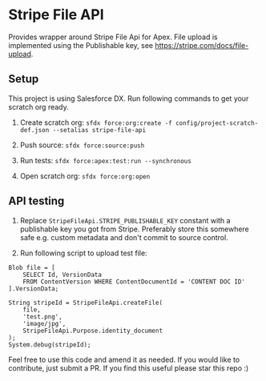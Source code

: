 # Stripe File API

Provides wrapper around Stripe File Api for Apex. File upload is implemented using the Publishable key, see https://stripe.com/docs/file-upload.

## Setup

This project is using Salesforce DX. Run following commands to get your scratch org ready.

1. Create scratch org:
```sfdx force:org:create -f config/project-scratch-def.json --setalias stripe-file-api```

2. Push source:
```sfdx force:source:push```

3. Run tests:
```sfdx force:apex:test:run --synchronous```

4. Open scratch org:
```sfdx force:org:open```

## API testing

1. Replace `StripeFileApi.STRIPE_PUBLISHABLE_KEY` constant with a publishable key you got from Stripe. Preferably store this somewhere safe e.g. custom metadata and don't commit to source control.

2. Run following script to upload test file:

```
Blob file = [
    SELECT Id, VersionData 
    FROM ContentVersion WHERE ContentDocumentId = 'CONTENT DOC ID'
].VersionData;

String stripeId = StripeFileApi.createFile(
    file, 
    'test.png', 
    'image/jpg', 
    StripeFileApi.Purpose.identity_document
);
System.debug(stripeId);
```

Feel free to use this code and amend it as needed. If you would like to contribute, just submit a PR. If you find this useful please star this repo :)
